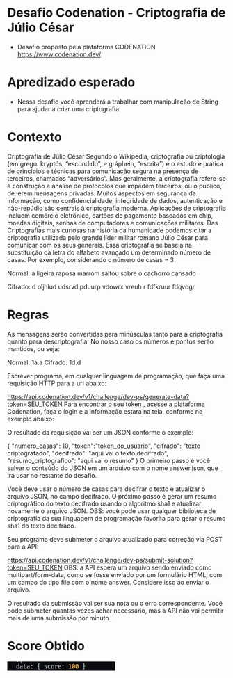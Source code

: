 # Desafio Codenation - Criptografia de Júlio César

- Desafio proposto pela plataforma CODENATION https://www.codenation.dev/



# Apredizado esperado

- Nessa desafio você aprenderá a trabalhar com manipulação de String para ajudar a criar uma criptografia.
  
# Contexto

Criptografia de Júlio César Segundo o Wikipedia, criptografia ou criptologia (em grego: kryptós, “escondido”, e gráphein, “escrita”) é o estudo e prática de princípios e técnicas para comunicação segura na presença de terceiros, chamados “adversários”. Mas geralmente, a criptografia refere-se à construção e análise de protocolos que impedem terceiros, ou o público, de lerem mensagens privadas. Muitos aspectos em segurança da informação, como confidencialidade, integridade de dados, autenticação e não-repúdio são centrais à criptografia moderna. Aplicações de criptografia incluem comércio eletrônico, cartões de pagamento baseados em chip, moedas digitais, senhas de computadores e comunicações militares. Das Criptografias mais curiosas na história da humanidade podemos citar a criptografia utilizada pelo grande líder militar romano Júlio César para comunicar com os seus generais. Essa criptografia se baseia na substituição da letra do alfabeto avançado um determinado número de casas. Por exemplo, considerando o número de casas = 3:

Normal: a ligeira raposa marrom saltou sobre o cachorro cansado

Cifrado: d oljhlud udsrvd pduurp vdowrx vreuh r fdfkruur fdqvdgr

# Regras 

As mensagens serão convertidas para minúsculas tanto para a criptografia quanto para descriptografia. 
No nosso caso os números e pontos serão mantidos, ou seja: 

Normal: 1a.a
Cifrado: 1d.d

Escrever programa, em qualquer linguagem de programação, que faça uma requisição HTTP para a url abaixo:

https://api.codenation.dev/v1/challenge/dev-ps/generate-data?token=SEU_TOKEN 
Para encontrar o seu token , acesse a plataforma Codenation, faça o login e a informação estará na tela,
conforme no exemplo abaixo:

O resultado da requisição vai ser um JSON conforme o exemplo:

{ "numero_casas": 10, "token":"token_do_usuario", "cifrado": "texto criptografado", "decifrado": "aqui vai o texto decifrado", "resumo_criptografico": "aqui vai o resumo" } O primeiro passo é você salvar o conteúdo do JSON em um arquivo com o nome answer.json, que irá usar no restante do desafio.

Você deve usar o número de casas para decifrar o texto e atualizar o arquivo JSON, no campo decifrado. O próximo passo é gerar um resumo criptográfico do texto decifrado usando o algoritmo sha1 e atualizar novamente o arquivo JSON. OBS: você pode usar qualquer biblioteca de criptografia da sua linguagem de programação favorita para gerar o resumo sha1 do texto decifrado.

Seu programa deve submeter o arquivo atualizado para correção via POST para a API:

https://api.codenation.dev/v1/challenge/dev-ps/submit-solution?token=SEU_TOKEN OBS: a API espera um arquivo sendo enviado como multipart/form-data, como se fosse enviado por um formulário HTML, com um campo do tipo file com o nome answer. Considere isso ao enviar o arquivo.

O resultado da submissão vai ser sua nota ou o erro correspondente. Você pode submeter quantas vezes achar necessário, mas a API não vai permitir mais de uma submissão por minuto.

# Score Obtido

![imagem Score](https://github.com/karmodaniel/desafio-codenation/blob/master/assets/Screenshot_1.png)

